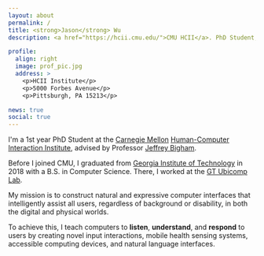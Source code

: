 ```yaml
---
layout: about
permalink: /
title: <strong>Jason</strong> Wu
description: <a href="https://hcii.cmu.edu/">CMU HCII</a>. PhD Student, Human-Computer Interaction

profile:
  align: right
  image: prof_pic.jpg
  address: >
    <p>HCII Institute</p>
    <p>5000 Forbes Avenue</p>
    <p>Pittsburgh, PA 15213</p>

news: true
social: true
---
```


I'm a 1st year PhD Student at the [Carnegie Mellon](https://www.cmu.edu/) [Human-Computer Interaction Institute](https://hcii.cmu.edu/), advised by Professor [Jeffrey Bigham](http://jeffreybigham.com).

Before I joined CMU, I graduated from [Georgia Institute of Technology](https://gatech.edu/) in 2018 with a B.S. in Computer Science. There, I worked at the [GT Ubicomp Lab](http://ubicomp.cc.gatech.edu/).

My mission is to construct natural and expressive computer interfaces that intelligently assist all users, regardless of background or disability, in both the digital and physical worlds.

To achieve this, I teach computers to **listen**, **understand**, and **respond** to users by creating novel input interactions, mobile health sensing systems, accessible computing devices, and natural language interfaces.